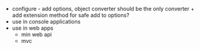 - configure - add options, object converter should be the only converter + add extension method for safe add to options?
- use in console applications
- use in web apps
    - min web api
    - mvc